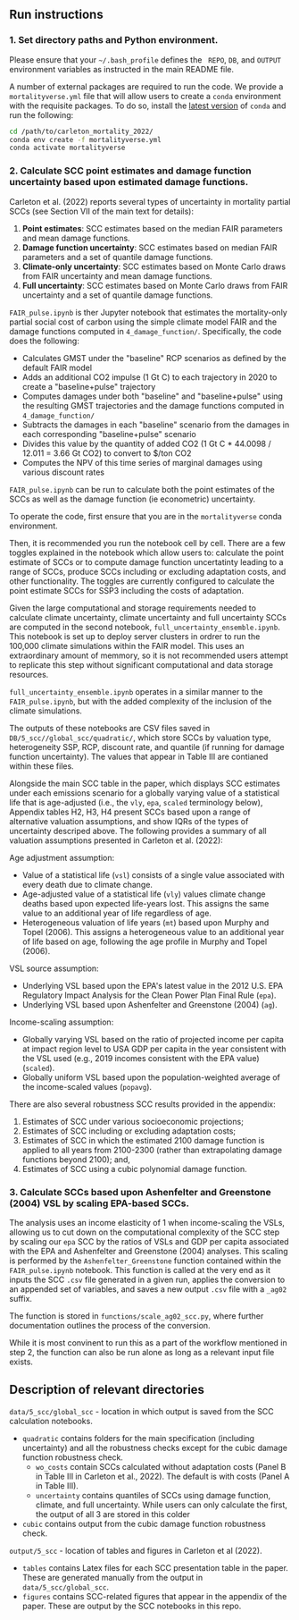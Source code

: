 ## Run instructions


### 1. Set directory paths and Python environment.

Please ensure that your `~/.bash_profile` defines the ` REPO`, `DB`, and `OUTPUT` environment variables as instructed in the main README file.  

A number of external packages are required to run the code. We provide a `mortalityverse.yml` file that will allow users to create a `conda` environment with the requisite packages. To do so, install the [latest version](https://docs.conda.io/en/latest/miniconda.html) of `conda` and run the following:

```bash
cd /path/to/carleton_mortality_2022/
conda env create -f mortalityverse.yml
conda activate mortalityverse
```

### 2. Calculate SCC point estimates and damage function uncertainty based upon estimated damage functions.

Carleton et al. (2022) reports several types of uncertainty in mortality partial SCCs (see Section VII of the main text for details):

1. **Point estimates**: SCC estimates based on the median FAIR parameters and mean damage functions.
2. **Damage function uncertainty**: SCC estimates based on median FAIR parameters and a set of quantile damage functions.
3. **Climate-only uncertainty**: SCC estimates based on Monte Carlo draws from FAIR uncertainty and mean damage functions.
4. **Full uncertainty**: SCC estimates based on Monte Carlo draws from FAIR uncertainty and a set of quantile damage functions.



`FAIR_pulse.ipynb` is ther Jupyter notebook that estimates the mortality-only partial social cost of carbon using the simple climate model FAIR and the damage functions computed in `4_damage_function/`. Specifically, the code does the following:

- Calculates GMST under the "baseline" RCP scenarios as defined by the default FAIR model
- Adds an additional CO2 impulse (1 Gt C) to each trajectory in 2020 to create a "baseline+pulse" trajectory
- Computes damages under both "baseline" and "baseline+pulse" using the resulting GMST trajectories and the damage functions computed in `4_damage_function/`
- Subtracts the damages in each "baseline" scenario from the damages in each corresponding "baseline+pulse" scenario 
- Divides this value by the quantity of added CO2 (1 Gt C * 44.0098 / 12.011 = 3.66 Gt CO2) to convert to \$/ton CO2
- Computes the NPV of this time series of marginal damages using various discount rates

`FAIR_pulse.ipynb` can be run to calculate both the point estimates of the SCCs as well as the damage function (ie econometric) uncertainty. 

To operate the code, first ensure that you are in the `mortalityverse` conda environment. 

Then, it is recommended you run the notebook cell by cell. There are a few toggles explained in the notebook which allow users to: calculate the point estimate of SCCs or to compute damage function uncertatinty leading to a range of SCCs, produce SCCs including or excluding adaptation costs, and other functionality. The toggles are currently configured to calculate the point estimate SCCs for SSP3 including the costs of adaptation. 

Given the large computational and storage requirements needed to calculate climate uncertainty, climate uncertainty and full uncertainty SCCs are computed in the second notebook, `full_uncertainty_ensemble.ipynb`. This notebook is set up to deploy server clusters  in ordrer to run the 100,000 climate simulations within the FAIR model. This uses an extraordinary amount of memmory, so it is not recommended users attempt to replicate this step without significant computational and data storage resources.

`full_uncertainty_ensemble.ipynb` operates in a similar manner to the `FAIR_pulse.ipynb`, but with the added complexity of the inclusion of the climate simulations. 


The outputs of these notebooks are CSV files saved in `DB/5_scc//global_scc/quadratic/`, which store SCCs by valuation type, heterogeneity SSP, RCP, discount rate, and quantile (if running for damage function uncertainty). The values that appear in Table III are contianed within these files.

Alongside the main SCC table in the paper, which displays SCC estimates under each emissions scenario for a globally varying value of a statistical life that is age-adjusted (i.e., the `vly`, `epa`, `scaled` terminology below), Appendix tables H2, H3, H4 present SCCs based upon a range of alternative valuation assumptions, and show IQRs of the types of uncertainty descriped above. The following provides a summary of all valuation assumptions presented in Carleton et al. (2022):

Age adjustment assumption:

- Value of a statistical life (`vsl`) consists of a single value associated with every death due to climate change.
- Age-adjusted value of a statistical life (`vly`) values climate change deaths based upon expected life-years lost. This assigns the same value to an additional year of life regardless of age.
- Heterogeneous valuation of life years (`mt`) based upon Murphy and Topel (2006). This assigns a heterogeneous value to an additional year of life based on age, following the age profile in Murphy and Topel (2006). 

VSL source assumption:

- Underlying VSL based upon the EPA's latest value in the 2012 U.S. EPA Regulatory Impact Analysis for the Clean Power Plan Final Rule (`epa`).
- Underlying VSL based upon Ashenfelter and Greenstone (2004) (`ag`).

Income-scaling assumption:

- Globally varying VSL based on the ratio of projected income per capita at impact region level to USA GDP per capita in the year consistent with the VSL used (e.g., 2019 incomes consistent with the EPA value) (`scaled`).
- Globally uniform VSL based upon the population-weighted average of the income-scaled values (`popavg`).

There are also several robustness SCC results provided in the appendix:

1. Estimates of SCC under various socioeconomic projections;
2. Estimates of SCC including or excluding adaptation costs;
3. Estimates of SCC in which the estimated 2100 damage function is applied to all years from 2100-2300 (rather than extrapolating damage functions beyond 2100); and,
4. Estimates of SCC using a cubic polynomial damage function.

### 3. Calculate SCCs based upon Ashenfelter and Greenstone (2004) VSL by scaling EPA-based SCCs.

The analysis uses an income elasticity of 1 when income-scaling the VSLs, allowing us to cut down on the computational complexity of the SCC step by scaling our `epa` SCC by the ratios of VSLs and GDP per capita associated with the EPA and Ashenfelter and Greenstone (2004) analyses. This scaling is performed by the `Ashenfelter_Greenstone` function contained within the `FAIR_pulse.ipynb` notebook. This function is called at the very end as it inputs the SCC `.csv` file generated in a given run, applies the conversion to an appended set of variables, and saves a new output `.csv` file with a `_ag02` suffix.

The function is stored in `functions/scale_ag02_scc.py`, where further documentation outlines the process of the conversion.

While it is most convinent to run this as a part of the workflow mentioned in step 2, the function can also be run alone as long as a relevant input file exists.

## Description of relevant directories

`data/5_scc/global_scc` - location in which output is saved from the SCC calculation notebooks.

- `quadratic` contains folders for the main specification (including uncertainty) and all the robustness checks except for the cubic damage function robustness check.
  - `wo_costs` contain SCCs calculated without adaptation costs (Panel B in Table III in Carleton et al., 2022). The default is with costs (Panel A in Table III).
  - `uncertainty` contains quantiles of SCCs using damage function, climate, and full uncertainty. While users can only calculate the first, the output of all 3 are stored in this colder
- `cubic` contains output from the cubic damage function robustness check. 

`output/5_scc` - location of tables and figures in Carleton et al (2022).

- `tables` contains Latex files for each SCC presentation table in the paper. These are generated manually from the output in `data/5_scc/global_scc`.
- `figures` contains SCC-related figures that appear in the appendix of the paper. These are output by the SCC notebooks in this repo. 
